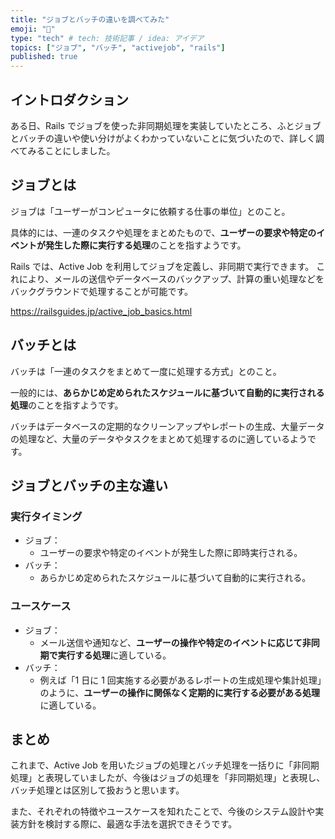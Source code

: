 ```yaml
---
title: "ジョブとバッチの違いを調べてみた"
emoji: "🤔"
type: "tech" # tech: 技術記事 / idea: アイデア
topics: ["ジョブ", "バッチ", "activejob", "rails"]
published: true
---
```


## イントロダクション

ある日、Rails でジョブを使った非同期処理を実装していたところ、ふとジョブとバッチの違いや使い分けがよくわかっていないことに気づいたので、詳しく調べてみることにしました。

## ジョブとは

ジョブは「ユーザーがコンピュータに依頼する仕事の単位」とのこと。

具体的には、一連のタスクや処理をまとめたもので、**ユーザーの要求や特定のイベントが発生した際に実行する処理**のことを指すようです。

Rails では、Active Job を利用してジョブを定義し、非同期で実行できます。
これにより、メールの送信やデータベースのバックアップ、計算の重い処理などをバックグラウンドで処理することが可能です。

https://railsguides.jp/active_job_basics.html

## バッチとは

バッチは「一連のタスクをまとめて一度に処理する方式」とのこと。

一般的には、**あらかじめ定められたスケジュールに基づいて自動的に実行される処理**のことを指すようです。

バッチはデータベースの定期的なクリーンアップやレポートの生成、大量データの処理など、大量のデータやタスクをまとめて処理するのに適しているようです。

## ジョブとバッチの主な違い

### 実行タイミング

- ジョブ：
  - ユーザーの要求や特定のイベントが発生した際に即時実行される。
- バッチ：
  - あらかじめ定められたスケジュールに基づいて自動的に実行される。

### ユースケース

- ジョブ：
  - メール送信や通知など、**ユーザーの操作や特定のイベントに応じて非同期で実行する処理**に適している。
- バッチ：
  - 例えば「1 日に 1 回実施する必要があるレポートの生成処理や集計処理」のように、**ユーザーの操作に関係なく定期的に実行する必要がある処理**に適している。

## まとめ

これまで、Active Job を用いたジョブの処理とバッチ処理を一括りに「非同期処理」と表現していましたが、今後はジョブの処理を「非同期処理」と表現し、バッチ処理とは区別して扱おうと思います。

また、それぞれの特徴やユースケースを知れたことで、今後のシステム設計や実装方針を検討する際に、最適な手法を選択できそうです。
